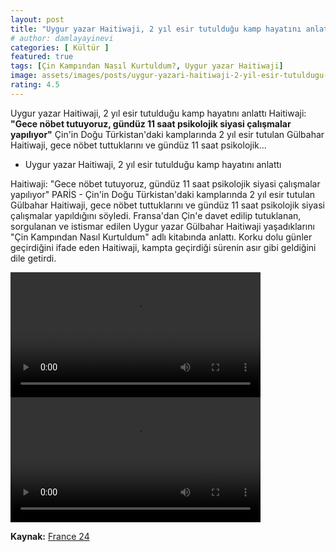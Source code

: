 ```yaml
---
layout: post
title: "Uygur yazar Haitiwaji, 2 yıl esir tutulduğu kamp hayatını anlattı"
# author: damlayayinevi
categories: [ Kültür ]
featured: true
tags: [Çin Kampından Nasıl Kurtuldum?, Uygur yazar Haitiwaji]
image: assets/images/posts/uygur-yazari-haitiwaji-2-yil-esir-tutuldugu-kampi-anlatti.jpg
rating: 4.5
---
```


 Uygur yazar Haitiwaji, 2 yıl esir tutulduğu kamp hayatını anlattı Haitiwaji: **"Gece nöbet tutuyoruz, gündüz 11 saat psikolojik siyasi çalışmalar yapılıyor"** Çin'in Doğu Türkistan'daki kamplarında 2 yıl esir tutulan Gülbahar Haitiwaji, gece nöbet tuttuklarını ve gündüz 11 saat psikolojik...

- Uygur yazar Haitiwaji, 2 yıl esir tutulduğu kamp hayatını anlattı

Haitiwaji: "Gece nöbet tutuyoruz, gündüz 11 saat psikolojik siyasi çalışmalar yapılıyor"
PARİS - Çin'in Doğu Türkistan'daki kamplarında 2 yıl esir tutulan Gülbahar Haitiwaji, gece nöbet tuttuklarını ve gündüz 11 saat psikolojik siyasi çalışmalar yapıldığını söyledi.
Fransa'dan Çin'e davet edilip tutuklanan, sorgulanan ve istismar edilen Uygur yazar Gülbahar Haitiwaji yaşadıklarını "Çin Kampından Nasıl Kurtuldum" adlı kitabında anlattı. Korku dolu günler geçirdiğini ifade eden Haitiwaji, kampta geçirdiği sürenin asır gibi geldiğini dile getirdi.


<video width="400" controls>
  <source src="/assets/images/posts/uygur-yazari-haitiwaji-2-yil-esir-tutuldugu-kampi-anlatti1.mp4" type="video/mp4">
</video>


<video width="400" controls>
  <source src="/assets/images/posts/uygur-yazari-haitiwaji-2-yil-esir-tutuldugu-kampi-anlatti2.mp4" type="video/mp4">
</video>

**Kaynak:** <a href="https://www.france24.com/en/tv-shows/the-interview/20210121-uighur-refugee-gulbahar-haitiwaji-the-chinese-want-to-eradicate-the-uighurs" target="_blank">France 24 </a>